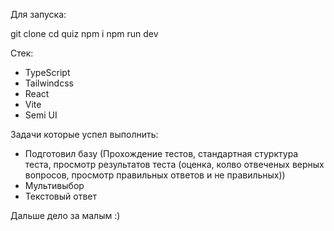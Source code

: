Для запуска:

git clone
cd quiz
npm i
npm run dev

Стек: 

- TypeScript
- Tailwindcss
- React
- Vite 
- Semi UI

Задачи которые успел выполнить:
- Подготовил базу (Прохождение тестов, стандартная стурктура теста, просмотр результатов теста (оценка, колво отвеченых верных вопросов, просмотр правильных ответов и не правильных)) 
- Мультивыбор
- Текстовый ответ

Дальше дело за малым :)
